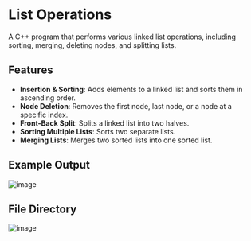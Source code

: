 # List Operations

A C++ program that performs various linked list operations, including sorting, merging, deleting nodes, and splitting lists.

## Features

- **Insertion & Sorting**: Adds elements to a linked list and sorts them in ascending order.
- **Node Deletion**: Removes the first node, last node, or a node at a specific index.
- **Front-Back Split**: Splits a linked list into two halves.
- **Sorting Multiple Lists**: Sorts two separate lists.
- **Merging Lists**: Merges two sorted lists into one sorted list.

## Example Output
![image](https://github.com/user-attachments/assets/5d4ea307-c1f8-45e1-bb92-de04f98d6f8c)

## File Directory
![image](https://github.com/user-attachments/assets/0f8e2049-90c4-43ea-940e-a0870665b129)
